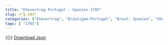 ```yaml
---
title: "Ehevertrag Portugal - Spanien 1785"
slug: ="g-193"
categories: ["Ehevertrag", "Bräutigam:Portugal", "Braut: Spanien", "Eheschließung vollzogen?:Ja", "verschiedenkonfessionelle Ehe?:Nein", "Dynastie Bräutigam:Braganza", "Akteur Bräutigam:Braganza", "Akteur Braut:Bourbon (Spanien)", "Textbezug?:nein", "Ständisch?:nein", "Ratifikation?:ja", "Sonstiges?:ja", "Bräutigam:Portugal", "Braut: Spanien"]
tags: [ "1785"]
---
```

<!--more-->
{{<v167>}}
[Download Json](/vertraege/vertrag-193.json)